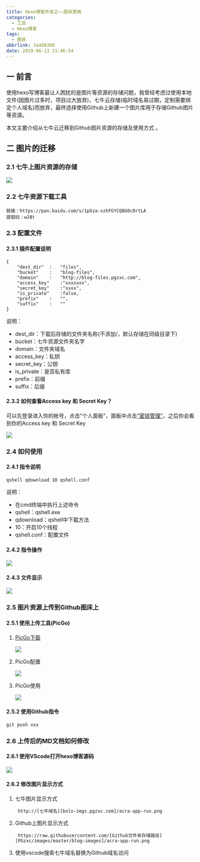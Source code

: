 ```yaml
---
title: Hexo博客开发之——图床更换
categories:
  - 工具
  - Hexo博客
tags:
  - 图床
abbrlink: 3a4d8380
date: 2019-06-13 21:46:54
---
```

## 一 前言
使用hexo写博客最让人困扰的是图片等资源的存储问题，我曾经考虑过使用本地文件(因图片过多时，项目过大放弃)，七牛云存储(临时域名易过期，定制需要绑定个人域名)而放弃，最终选择使用Github上新建一个图片库用于存储Github图片等资源。  

本文主要介绍从七牛云迁移到Github图片资源的存储及使用方式  。  

<!--more-->

## 二 图片的迁移 

### 2.1 七牛上图片资源的存储  
![][1] 

### 2.2 七牛资源下载工具  

	链接：https://pan.baidu.com/s/1pXza-xzhFGYCQBG0c0rtLA 
	提取码：w28t 

### 2.3 配置文件 

#### 2.3.1 插件配置说明 
	{
    	"dest_dir"  :   "files",
    	"bucket"    :   "blog-files",
    	"domain"    :   "http://blog-files.pgzxc.com",
    	"access_key"    :"xxxxxxx",
    	"secret_key"    :"xxxx",
    	"is_private"    :false,
    	"prefix"    :   "",
    	"suffix"    :   ""
	}


说明： 


* dest_dir：下载后存储的文件夹名称(不添加/，默认存储在同级目录下)
* bucket：七牛资源文件夹名字
* domain：文件夹域名
* access_key：私钥
* secret_key：公钥
* is_private：是否私有库
* prefix：前缀
* suffix：后缀

#### 2.3.2 如何查看Access key 和 Secret Key？  
    
可以先登录进入你的帐号，点击“个人面板”，面板中点击[“密锁管理”][2]，之后你会看到你的Access key 和 Secret Key  

![][3] 


### 2.4 如何使用
 
#### 2.4.1 指令说明

	qshell qdownload 10 qshell.conf

说明：     
 
* 在cmd终端中执行上述命令  
* qshell：qshell.exe
* qdownload：qshell中下载方法
* 10：开启10个线程
* qshell.conf：配置文件


#### 2.4.2 指令操作
![][4]
#### 2.4.3 文件显示
![][5]



### 2.5 图片资源上传到Github图床上
#### 2.5.1 使用上传工具(PicGo)
1. [PicGo下载][6]      
	
	![][7]
2. PicGo配置 
	
	![][8]
3. PicGo使用
	
	![][9]

#### 2.5.2 使用Github指令
 

	git push xxx  

### 2.6 上传后的MD文档如何修改

#### 2.6.1 使用VScode打开hexo博客源码
![][10]
#### 2.6.2 修改图片显示方式 
1. 七牛图片显示方式   

		http://[七牛域名][bolo-imgs.pgzxc.com]/acra-app-run.png

2. Github上图片显示方式    

		https://raw.githubusercontent.com/[Github文件夹存储路径][PGzxc/images/master/blog-images]/acra-app-run.png  


3. 使用vscode搜索七牛域名替换为Github域名访问



[1]: https://raw.githubusercontent.com/PGzxc/images/master/blog-images/hexo-qiniu-store.png
[2]: https://portal.qiniu.com/user/key
[3]: https://raw.githubusercontent.com/PGzxc/images/master/blog-images/hexo-qiniu-accesskey-secretkey.png
[4]: https://raw.githubusercontent.com/PGzxc/images/master/blog-images/hexo-qiniu-images-download.png
[5]: https://raw.githubusercontent.com/PGzxc/images/master/blog-images/hexo-qiniu-images-download-after.png
[6]: https://github.com/Molunerfinn/PicGo
[7]: https://raw.githubusercontent.com/PGzxc/images/master/blog-images/hexo-github-picgo-download.png
[8]: https://raw.githubusercontent.com/PGzxc/images/master/blog-images/hexo-picgo-github-setting.png
[9]: https://raw.githubusercontent.com/PGzxc/images/master/blog-images/hexo-picgo-github-upload.png
[10]: https://raw.githubusercontent.com/PGzxc/images/master/blog-images/hexo-vscode-open.png
